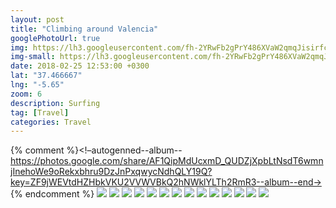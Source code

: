 ```yaml
---
layout: post
title: "Climbing around Valencia"
googlePhotoUrl: true
img: https://lh3.googleusercontent.com/fh-2YRwFb2gPrY486XVaW2qmqJisirfc2chCwVnHvKHxpxw1jCSvUqTqgrHjlqnGi_ooy4KWATkJBZEqeDG3r5DENq8NvxsDLLajV3AtC-Uyjq7tvzTexgxS1LwFEmXQE7OorUzBrw=w3888-h2592
img-small: https://lh3.googleusercontent.com/fh-2YRwFb2gPrY486XVaW2qmqJisirfc2chCwVnHvKHxpxw1jCSvUqTqgrHjlqnGi_ooy4KWATkJBZEqeDG3r5DENq8NvxsDLLajV3AtC-Uyjq7tvzTexgxS1LwFEmXQE7OorUzBrw
date: 2018-02-25 12:53:00 +0300
lat: "37.466667"
lng: "-5.65"
zoom: 6
description: Surfing
tag: [Travel]
categories: Travel
---
```


{% comment %}<!–autogenned--album--https://photos.google.com/share/AF1QipMdUcxmD_QUDZjXpbLtNsdT6wmnjInehoWe9oRekxbhru9DzJnPxqwycNdhQLY19Q?key=ZF9jWEVtdHZHbkVKU2VVWVBkQ2hNWklYLTh2RmR3--album--end->
{% endcomment %}
<a data-fancybox="gallery" href="https://lh3.googleusercontent.com/fh-2YRwFb2gPrY486XVaW2qmqJisirfc2chCwVnHvKHxpxw1jCSvUqTqgrHjlqnGi_ooy4KWATkJBZEqeDG3r5DENq8NvxsDLLajV3AtC-Uyjq7tvzTexgxS1LwFEmXQE7OorUzBrw=w3888-h2592"><img src="https://lh3.googleusercontent.com/fh-2YRwFb2gPrY486XVaW2qmqJisirfc2chCwVnHvKHxpxw1jCSvUqTqgrHjlqnGi_ooy4KWATkJBZEqeDG3r5DENq8NvxsDLLajV3AtC-Uyjq7tvzTexgxS1LwFEmXQE7OorUzBrw=w200-h200"></a>
<a data-fancybox="gallery" href="https://lh3.googleusercontent.com/rnfnioht6te_WEX24zbPTfqg7cbfcPkvdpwL8EF2i7YMarSOku4tBRpkq5AHsXbf8blNChPYpBgTW5YmWqcfWxHRi8rOA65SQRr_ob1YS7TBaHu9fN_as0XJGzg8xfGbDaG3NlDfjw=w2592-h3888"><img src="https://lh3.googleusercontent.com/rnfnioht6te_WEX24zbPTfqg7cbfcPkvdpwL8EF2i7YMarSOku4tBRpkq5AHsXbf8blNChPYpBgTW5YmWqcfWxHRi8rOA65SQRr_ob1YS7TBaHu9fN_as0XJGzg8xfGbDaG3NlDfjw=w200-h200"></a>
<a data-fancybox="gallery" href="https://lh3.googleusercontent.com/mPaR2-VOzSAW4ZFxuOkbE600wtZGUDbwwkTU71CL850JgcR5RXHKhAZY8daqLueLchTkCNTNyF8ydSL-dP8Km9zrnNebB7K6vXNJiCiJ6yNQ6jDejhYnrMuozXzHRx52IkBQ1Lst-w=w3888-h2592"><img src="https://lh3.googleusercontent.com/mPaR2-VOzSAW4ZFxuOkbE600wtZGUDbwwkTU71CL850JgcR5RXHKhAZY8daqLueLchTkCNTNyF8ydSL-dP8Km9zrnNebB7K6vXNJiCiJ6yNQ6jDejhYnrMuozXzHRx52IkBQ1Lst-w=w200-h200"></a>
<a data-fancybox="gallery" href="https://lh3.googleusercontent.com/gl7UBbB3S8yFJPo5fVL9wV0_0_5vN7CBLagPJ9-dN-9G5aEG-SS3RJ4GCZD2tSWI67jD_hUqOAr9RMd7RqQvr-_zE7B6uYb2iLAdkqGrnEiIbu6wtbTIt35GZFiDkoU2GBqeaKYskw=w2592-h3888"><img src="https://lh3.googleusercontent.com/gl7UBbB3S8yFJPo5fVL9wV0_0_5vN7CBLagPJ9-dN-9G5aEG-SS3RJ4GCZD2tSWI67jD_hUqOAr9RMd7RqQvr-_zE7B6uYb2iLAdkqGrnEiIbu6wtbTIt35GZFiDkoU2GBqeaKYskw=w200-h200"></a>
<a data-fancybox="gallery" href="https://lh3.googleusercontent.com/7GctiiFGUcNnsNhG-wL-xXT0VTW4M43RnETJjbmV_Uh-wfdYUGS28eFN9aFcKy1_EqwbGkt4I0rpdAFS1M71pei9fkNIZhvlCLaSCj2zeiEVMIvet4kOGOoF9Sy_zTbsZyAA4EEtSA=w3888-h2592"><img src="https://lh3.googleusercontent.com/7GctiiFGUcNnsNhG-wL-xXT0VTW4M43RnETJjbmV_Uh-wfdYUGS28eFN9aFcKy1_EqwbGkt4I0rpdAFS1M71pei9fkNIZhvlCLaSCj2zeiEVMIvet4kOGOoF9Sy_zTbsZyAA4EEtSA=w200-h200"></a>
<a data-fancybox="gallery" href="https://lh3.googleusercontent.com/9ZPX8bfCn8Or61EpBQcnWuaVC1nG1XtpisSTt9WrHZaVJofUJSVdgl8YnsmQZQbguWe1XE8NBREipBVrbqS-55GGXtCIWR9Ip7Zw1kzTCJPRJyCXWp7nEUibbkkeSitqj30D6YiZHQ=w2592-h3888"><img src="https://lh3.googleusercontent.com/9ZPX8bfCn8Or61EpBQcnWuaVC1nG1XtpisSTt9WrHZaVJofUJSVdgl8YnsmQZQbguWe1XE8NBREipBVrbqS-55GGXtCIWR9Ip7Zw1kzTCJPRJyCXWp7nEUibbkkeSitqj30D6YiZHQ=w200-h200"></a>
<a data-fancybox="gallery" href="https://lh3.googleusercontent.com/dSXi10KN7_z2bu2cvnVNzvf3Yb-GgZ2ZokXJVSvJcKNcFPoMxf4rAPw8WSj2uEgkMJvs3qveoq7xWuGfmXXzKjXMmIJs_ANuERDb-gB-Gv4-s9VpY3JD8QV1VSd3--euYPBodrUjDg=w3888-h2592"><img src="https://lh3.googleusercontent.com/dSXi10KN7_z2bu2cvnVNzvf3Yb-GgZ2ZokXJVSvJcKNcFPoMxf4rAPw8WSj2uEgkMJvs3qveoq7xWuGfmXXzKjXMmIJs_ANuERDb-gB-Gv4-s9VpY3JD8QV1VSd3--euYPBodrUjDg=w200-h200"></a>
<a data-fancybox="gallery" href="https://lh3.googleusercontent.com/ZLA4O46JyU7nkJceKHXZeiU4MwNsr6Zdc7Q38kfe1RLCvCCkY8I_Azd1JQhsBAabrtRd7A__XeFtsDRFs9C6j4dNqXlc1DbyMxxwCCafKlX1fuzj147kHvfGuM1ysEqoZZvefHGbSA=w3888-h2592"><img src="https://lh3.googleusercontent.com/ZLA4O46JyU7nkJceKHXZeiU4MwNsr6Zdc7Q38kfe1RLCvCCkY8I_Azd1JQhsBAabrtRd7A__XeFtsDRFs9C6j4dNqXlc1DbyMxxwCCafKlX1fuzj147kHvfGuM1ysEqoZZvefHGbSA=w200-h200"></a>
<a data-fancybox="gallery" href="https://lh3.googleusercontent.com/lbynfJMkktdVczffcwEyIPbZCeFP-JEqFwjAITGkX_AclC99EWPDUJaM831UN63r54oQBJf8c_dhKwapaa9mNTDt4pLUW2ESIU4eDpDx4gxrdOz4ozyrX_2yEAx623i6ikE3MPCdpw=w4032-h3024"><img src="https://lh3.googleusercontent.com/lbynfJMkktdVczffcwEyIPbZCeFP-JEqFwjAITGkX_AclC99EWPDUJaM831UN63r54oQBJf8c_dhKwapaa9mNTDt4pLUW2ESIU4eDpDx4gxrdOz4ozyrX_2yEAx623i6ikE3MPCdpw=w200-h200"></a>
<a data-fancybox="gallery" href="https://lh3.googleusercontent.com/7O1fcmvJGOIZ_DgsN_5M992wfP_H8ZGPQwNPh5eSdITrluhKHjlgDSpdg00_xxGZeT4GD5n_bxPWonIOgmJK01ISeU2FihWZ8JCVRawahvPFzfW7cHv87tkm9bzwT5kZyg9t1-nevg=w4032-h3024"><img src="https://lh3.googleusercontent.com/7O1fcmvJGOIZ_DgsN_5M992wfP_H8ZGPQwNPh5eSdITrluhKHjlgDSpdg00_xxGZeT4GD5n_bxPWonIOgmJK01ISeU2FihWZ8JCVRawahvPFzfW7cHv87tkm9bzwT5kZyg9t1-nevg=w200-h200"></a>
<a data-fancybox="gallery" href="https://lh3.googleusercontent.com/sW18uSWJkNFEXBcDNaRbsOsPGgynsYy9ZO2Hrm-hG_bIs4uI3_lbJWNAVWuvUonKLcQgU9FRX_s1QkFq3qrxInBe-JnNALdqr9WpJ2i3FTMQ9-kO_s_SFNol6upz8-qiO8LnNYQnhQ=w3888-h2592"><img src="https://lh3.googleusercontent.com/sW18uSWJkNFEXBcDNaRbsOsPGgynsYy9ZO2Hrm-hG_bIs4uI3_lbJWNAVWuvUonKLcQgU9FRX_s1QkFq3qrxInBe-JnNALdqr9WpJ2i3FTMQ9-kO_s_SFNol6upz8-qiO8LnNYQnhQ=w200-h200"></a>
<a data-fancybox="gallery" href="https://lh3.googleusercontent.com/q4TuWuLP88AI-0q2eCNhpmQTtVCLfyKIJtMkvyNxDOB7718T7X8F9VCs0r3ew3Sljne4GouwB84xWoabdOTU2U3E6BzXQqioxE2ieqmBEOveht65DV9mmgR6rwY7GKOQwMzJHWexQA=w3888-h2592"><img src="https://lh3.googleusercontent.com/q4TuWuLP88AI-0q2eCNhpmQTtVCLfyKIJtMkvyNxDOB7718T7X8F9VCs0r3ew3Sljne4GouwB84xWoabdOTU2U3E6BzXQqioxE2ieqmBEOveht65DV9mmgR6rwY7GKOQwMzJHWexQA=w200-h200"></a>
<a data-fancybox="gallery" href="https://lh3.googleusercontent.com/ldJCmrDM7qb3xylhZaglH-MENrDO0jfllaaqtnJKCBoTdR2mCahYGsZi0D8dr0_7X9vJf9zFaGIcZbgH25v6iHCEl6_CP_rmulI0XGVWFWXBIJe8_j3p1xbmtYQPdiwpzrwkZqhhNg=w4032-h3024"><img src="https://lh3.googleusercontent.com/ldJCmrDM7qb3xylhZaglH-MENrDO0jfllaaqtnJKCBoTdR2mCahYGsZi0D8dr0_7X9vJf9zFaGIcZbgH25v6iHCEl6_CP_rmulI0XGVWFWXBIJe8_j3p1xbmtYQPdiwpzrwkZqhhNg=w200-h200"></a>
<a data-fancybox="gallery" href="https://lh3.googleusercontent.com/hKkZ3hDh6tBzt3XB9q_8mm3YBxWHCLgUiUc9lNaOJu8bt5kVMPW5xrGn7k9uT-5-lIBtKT21IvE8AGTdMsQXLW6oR8w_Zz0dT9SN28P3Hr9K_0cNYVFOmox1M3Bf1Ll9rV5JpITWaA=w3888-h2592"><img src="https://lh3.googleusercontent.com/hKkZ3hDh6tBzt3XB9q_8mm3YBxWHCLgUiUc9lNaOJu8bt5kVMPW5xrGn7k9uT-5-lIBtKT21IvE8AGTdMsQXLW6oR8w_Zz0dT9SN28P3Hr9K_0cNYVFOmox1M3Bf1Ll9rV5JpITWaA=w200-h200"></a>

